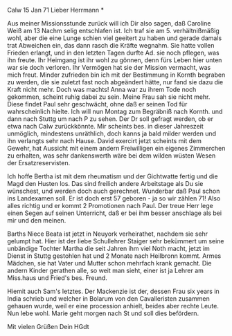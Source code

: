  Calw 15 Jan 71
Lieber Herrmann <Mogl>*

Aus meiner Missionsstunde zurück will ich Dir also sagen, daß Caroline Weiß am 13 Nachm selig entschlafen ist. Ich traf sie am 5. verhältnißmäßig wohl, aber die eine Lunge schien viel geeitert zu haben und gerade damals trat Abweichen ein, das dann rasch die Kräfte wegnahm. Sie hatte vollen Frieden erlangt, und in den letzten Tagen durfte Ad. sie noch pflegen, was ihn freute. Ihr Heimgang ist ihr wohl zu gönnen, denn fürs Leben hier unten war sie doch verloren. Ihr Vermögen hat sie der Mission vermacht, was mich freut. Minder zufrieden bin ich mit der Bestimmung in Kornth begraben zu werden, die sie zuletzt fast noch abgeändert hätte, nur fand sie dazu die Kraft nicht mehr. Doch was machts! Anna war zu ihrem Tode noch gekommen, scheint ruhig dabei zu sein. Meine Frau sah sie nicht mehr. Diese findet Paul sehr geschwächt, ohne daß er seinen Tod für wahrscheinlich hielte. Ich will nun Montag zum Begräbniß nach Kornth. und dann nach Stuttg um nach P zu sehen. Der Dr soll gefragt werden, ob er etwa nach Calw zurückkönnte. Mir scheints bes. in dieser Jahreszeit unmöglich, mindestens unräthlich, doch kanns ja bald milder werden und ihn verlangts sehr nach Hause. David exercirt jetzt scheints mit dem Gewehr, hat Aussicht mit einem andern Freiwilligen ein eigenes Zimmerchen zu erhalten, was sehr dankenswerth wäre bei dem wilden wüsten Wesen der Ersatzreservisten.

Ich hoffe Bertha ist mit dem rheumatism und der Gichtwatte fertig und die Magd den Husten los. Das sind freilich andere Arbeitstage als Du sie wünschest, und werden doch auch gerechnet. Wunderbar daß Paul schon ins Landexamen soll. Er ist doch erst 57 geboren - ja so wir zählen 71! Also alles richtig und er kommt 2 Promotionen nach Paul. Der treue Herr lege einen Segen auf seinen Unterricht, daß er bei ihm besser anschlage als bei mir und den meinen.

Barths Niece Beata ist jetzt in Neuyork verheirathet, nachdem sie sehr gelumpt hat. Hier ist der liebe Schullehrer Staiger sehr bekümmert um seine unbändige Tochter Martha die seit Jahren ihm viel Noth macht, jetzt im Dienst in Stuttg gestohlen hat und 2 Monate nach Heilbronn kommt. Armes Mädchen, sie hat Vater und Mutter schon mehrfach krank gemacht. Die andern Kinder gerathen alle, so weit man sieht, einer ist ja Lehrer am Miss.haus und Fried's bes. Freund.

Hiemit auch Sam's letztes. Der Mackenzie ist der, dessen Frau six years in India schrieb und welcher in Bolarum von den Cavalleristen zusammen gehauen wurde, weil er eine procession anhielt, beides aber rechte Leute. Nun lebe wohl. Marie geht morgen nach St und soll dies befördern.

 Mit vielen Grüßen
 Dein HGdt
